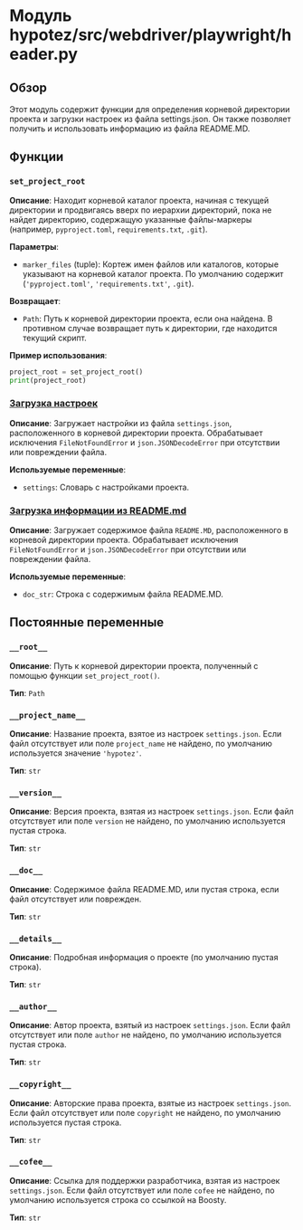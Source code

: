 # Модуль hypotez/src/webdriver/playwright/header.py

## Обзор

Этот модуль содержит функции для определения корневой директории проекта и загрузки настроек из файла settings.json.  Он также позволяет получить и использовать информацию из файла README.MD.

## Функции

### `set_project_root`

**Описание**:  Находит корневой каталог проекта, начиная с текущей директории и продвигаясь вверх по иерархии директорий, пока не найдет директорию, содержащую указанные файлы-маркеры (например, `pyproject.toml`, `requirements.txt`, `.git`).

**Параметры**:

- `marker_files` (tuple): Кортеж имен файлов или каталогов, которые указывают на корневой каталог проекта. По умолчанию содержит (`'pyproject.toml'`, `'requirements.txt'`, `.git`).

**Возвращает**:

- `Path`: Путь к корневой директории проекта, если она найдена. В противном случае возвращает путь к директории, где находится текущий скрипт.

**Пример использования**:

```python
project_root = set_project_root()
print(project_root)
```

### <ins>Загрузка настроек</ins>

**Описание**:  Загружает настройки из файла `settings.json`, расположенного в корневой директории проекта.  Обрабатывает исключения `FileNotFoundError` и `json.JSONDecodeError` при отсутствии или повреждении файла.

**Используемые переменные**:
- `settings`: Словарь с настройками проекта.


### <ins>Загрузка информации из README.md</ins>

**Описание**:  Загружает содержимое файла `README.MD`, расположенного в корневой директории проекта.  Обрабатывает исключения `FileNotFoundError` и `json.JSONDecodeError` при отсутствии или повреждении файла.

**Используемые переменные**:
- `doc_str`: Строка с содержимым файла README.MD.


## Постоянные переменные

### `__root__`

**Описание**: Путь к корневой директории проекта, полученный с помощью функции `set_project_root()`.

**Тип**: `Path`

### `__project_name__`

**Описание**: Название проекта, взятое из настроек `settings.json`.  Если файл отсутствует или поле `project_name` не найдено, по умолчанию используется значение `'hypotez'`.

**Тип**: `str`

### `__version__`

**Описание**: Версия проекта, взятая из настроек `settings.json`. Если файл отсутствует или поле `version` не найдено, по умолчанию используется пустая строка.

**Тип**: `str`


### `__doc__`

**Описание**: Содержимое файла README.MD, или пустая строка, если файл отсутствует или поврежден.

**Тип**: `str`

### `__details__`

**Описание**: Подробная информация о проекте (по умолчанию пустая строка).

**Тип**: `str`

### `__author__`

**Описание**: Автор проекта, взятый из настроек `settings.json`. Если файл отсутствует или поле `author` не найдено, по умолчанию используется пустая строка.

**Тип**: `str`

### `__copyright__`

**Описание**: Авторские права проекта, взятые из настроек `settings.json`. Если файл отсутствует или поле `copyright` не найдено, по умолчанию используется пустая строка.

**Тип**: `str`


### `__cofee__`

**Описание**: Ссылка для поддержки разработчика, взятая из настроек `settings.json`. Если файл отсутствует или поле `cofee` не найдено, по умолчанию используется строка со ссылкой на Boosty.

**Тип**: `str`